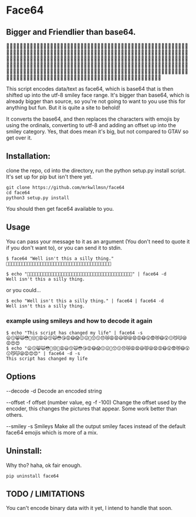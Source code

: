 # Face64

## Bigger and Friendlier than base64.


🦋🥼🦝🦡🥾🥼🦡🦩🦎🦌🦙🦡🥾🥽🦇🦮🦎🦌🥪🦯🦗🥼🥻🥥🦗🥨🥿🦯🥾🥽🦙🦫🦘🦢🦨🦜🦏🦢🥮🦮🥾🥽🦇🦤🦏🦈🥷🦟🦗🥧🥪🦯🦙🥽🥿🥦🦎🥨🦆🦜🦘🥽🥿🦫🦏🥨🥿🦝🦗🦈🥩🦜🦆🦣🦋🥥🥾🥽🦇🦤🦏🦍🥿🦡🥩🦤🥸🦏🦘🦮🥷🥨🦎🦍🦠🦜🦙🥼🥮🦫🥾🥼🥦🥦🦎🥧🦜🦜🦖🦌🥪🦢🦗🥨🥿🦩🦎🦍🦇🦥🦗🥧🥩🦜🦙🥼🥭🦜🦏🥼🦋🦟🦗🥧🦇🦡🥾🥽🦇🦤🦏🦈🥷🦃🦎🦍🦇🦮🦖🦍🦜🦪🥾🥻🦡🦫🦙🦈🥷🦣🦏🦍🦆🦜🦙🦍🦃🦡🦏🥸🥷🥥🦗🦮🥷🦥🦙🥸🥩🦜🦈🦚🦀🥶🦥🦠🦠🦜🦏🥼🥮🦪🥩🦤🥸🦏🦙🥸🥷🦡🦙🦢🦋🦪🥾🥽🦃🦡🦏🦈🥷🥥🦖🥼🦊🦜🦎🥧🥮🦠🦏🦈🥩🦜🦆🦌🦭🦨🥾🥺🦠🦜🦘🥧🦋🦡🥾🥼🦡🦯🥾🥼🥿🦨🦗🥧🥪🦠🦏🦈🦬🦜🦎🦣🥿🥦🦗🦢🦋🥥🦙🥼🦊🦨🥾🥽🥿🦡🦏🥸🥦🦤🦏🦌🥻🦠🦁🦞🥷🥾🦏🦍🦠🦨🥾🥽🦡🦫🦙🦈🥷🥦🦖🦄🦀🥶🦥🦞🥷🥨🦎🦌🥪🥥🥾🥼🥺🦜🦏🥽🥿🦥🦗🦢🦨🥤


This script encodes data/text as face64, which is base64 that is then shifted up into the utf-8 smiley face range.
It's bigger than base64, which is already bigger than source, so you're not going to want to you use this for anything but fun.
But it is quite a site to behold!

It converts the base64, and then replaces the characters with emojis by using the ordinals, converting to utf-8 and adding an offset up into the smiley category.
Yes, that does mean it's big, but not compared to GTAV so get over it.

## Installation:
clone the repo, cd into the directory, run the python setup.py install script. It's set up for pip but isn't there yet.

```shell
git clone https://github.com/mrkwllmsn/face64
cd face64
python3 setup.py install
```

You should then get face64 available to you.

## Usage
You can pass your message to it as an argument (You don't need to quote it if you don't want to), or you can send it to stdin.

```shell
$ face64 "Well isn't this a silly thing."
🦋🥧🦋🦨🦗🥸🥷🦥🦘🥧🥩🦣🦙🥸🥷🥥🦖🥼🦡🦯🥾🥼🥺🦜🦘🥧🦡🦨🦗🥽🦠🦜🦙🥼🦝🦥🦗🦢🦘🦪
```

```shell
$ echo "🦋🥧🦋🦨🦗🥸🥷🦥🦘🥧🥩🦣🦙🥸🥷🥥🦖🥼🦡🦯🥾🥼🥺🦜🦘🥧🦡🦨🦗🥽🦠🦜🦙🥼🦝🦥🦗🦢🦘🦪" | face64 -d
Well isn't this a silly thing.
```

or you could...
```shell
$ echo "Well isn't this a silly thing." | face64 | face64 -d
Well isn't this a silly thing.
```


### example using smileys and how to decode it again 
```shell
$ echo "This script has changed my life" | face64 -s
😦😗😸🙀😳🙉😒🙊😩😃😚🙀😳😘😡😷😱😗😖🙊😙😗😞😿😩😧😅😾😪😧😡😷😲😨😻😷😲😗😼😽😪😡😍😍
$ echo "😦😗😸🙀😳🙉😒🙊😩😃😚🙀😳😘😡😷😱😗😖🙊😙😗😞😿😩😧😅😾😪😧😡😷😲😨😻😷😲😗😼😽😪😡😍😍" | face64 -d -s
This script has changed my life
```


## Options

 --decode -d
     Decode an encoded string

--offset -f offset (number value, eg -f -100)
     Change the offset used by the encoder, this changes the pictures that appear. Some work better than others.

--smiley -s Smileys
    Make all the output smiley faces instead of the default face64 emojis which is more of a mix.


## Uninstall:
 Why tho? haha, ok fair enough.

```shell
pip uninstall face64
```

## TODO / LIMITATIONS
 You can't encode binary data with it yet, I intend to handle that soon. 
